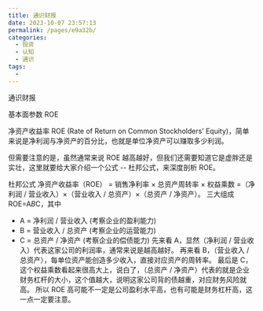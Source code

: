```yaml
---
title: 通识财报
date: 2023-10-07 23:57:13
permalink: /pages/e9a32b/
categories:
  - 投资
  - 认知
  - 通识
tags:
  - 
---
```

通识财报

基本面参数 ROE

净资产收益率 ROE (Rate of Return on Common Stockholders’ Equity)，简单来说是净利润与净资产的百分比，也就是单位净资产可以赚取多少利润。

但需要注意的是，虽然通常来说 ROE 越高越好，但我们还需要知道它是虚胖还是实壮，这里就要给大家介绍一个公式 -- 杜邦公式，来深度剖析 ROE。

杜邦公式
净资产收益率（ROE）
= 销售净利率 × 总资产周转率 × 权益乘数
=（净利润 / 营业收入）×（营业收入 / 总资产）×（总资产 / 净资产）。
三大组成ROE=A*B*C，其中
* A = 净利润 / 营业收入 (考察企业的盈利能力)
* B = 营业收入 / 总资产 (考察企业的运营能力)
* C = 总资产 / 净资产 (考察企业的偿债能力)
先来看 A，显然（净利润 / 营业收入）代表这家公司的利润率，通常来说是越高越好。
再来看 B，（营业收入 / 总资产），每单位资产能创造多少收入，直接对应资产的周转率。
最后是 C，这个权益乘数看起来很高大上，说白了，（总资产 / 净资产）代表的就是企业财务杠杆的大小，这个值越大，说明这家公司背的债越重，对应财务风险就高。
所以 ROE 高可能不一定是公司盈利水平高，也有可能是财务杠杆高，这一点一定要注意。